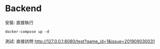 # Backend
安裝:
直接執行

    docker-compose up -d 

測試:
  直接訪問 http://127.0.0.1:8080/test?game_id=1&issue=201909030031 



